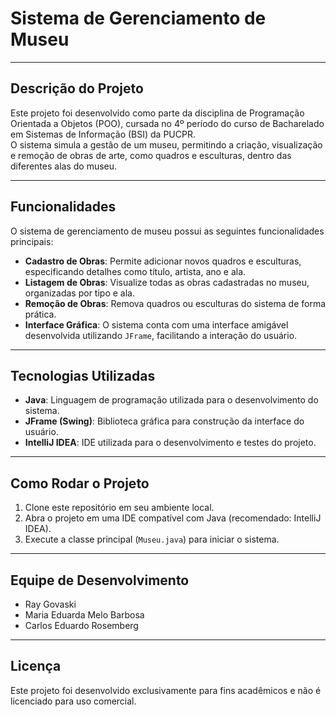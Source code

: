 # Sistema de Gerenciamento de Museu

---

## Descrição do Projeto

Este projeto foi desenvolvido como parte da disciplina de Programação Orientada a Objetos (POO), cursada no 4º período do curso de Bacharelado em Sistemas de Informação (BSI) da PUCPR.  
O sistema simula a gestão de um museu, permitindo a criação, visualização e remoção de obras de arte, como quadros e esculturas, dentro das diferentes alas do museu.

---

## Funcionalidades

O sistema de gerenciamento de museu possui as seguintes funcionalidades principais:

- **Cadastro de Obras**: Permite adicionar novos quadros e esculturas, especificando detalhes como título, artista, ano e ala.
- **Listagem de Obras**: Visualize todas as obras cadastradas no museu, organizadas por tipo e ala.
- **Remoção de Obras**: Remova quadros ou esculturas do sistema de forma prática.
- **Interface Gráfica**: O sistema conta com uma interface amigável desenvolvida utilizando `JFrame`, facilitando a interação do usuário.

---

## Tecnologias Utilizadas

- **Java**: Linguagem de programação utilizada para o desenvolvimento do sistema.
- **JFrame (Swing)**: Biblioteca gráfica para construção da interface do usuário.
- **IntelliJ IDEA**: IDE utilizada para o desenvolvimento e testes do projeto.

---

## Como Rodar o Projeto

1. Clone este repositório em seu ambiente local.
2. Abra o projeto em uma IDE compatível com Java (recomendado: IntelliJ IDEA).
3. Execute a classe principal (`Museu.java`) para iniciar o sistema.

---

## Equipe de Desenvolvimento

- Ray Govaski
- Maria Eduarda Melo Barbosa
- Carlos Eduardo Rosemberg

---

## Licença

Este projeto foi desenvolvido exclusivamente para fins acadêmicos e não é licenciado para uso comercial.
